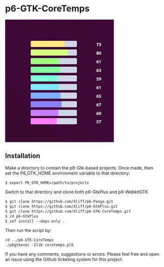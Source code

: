 # p6-GTK-CoreTemps

![Screenshot](grabs/CoreTemps.png?raw=true "CoreTemps Screenshot")

## Installation

Make a directory to contain the p6-Gtk-based projects. Once made, then set the P6_GTK_HOME environment variable to that directory:

```
$ export P6_GTK_HOME=/path/to/projects
```

Switch to that directory and clone both p6-GtkPlus and p6-WebkitGTK

```
$ git clone https://github.com/Xliff/p6-Pango.git
$ git clone https://github.com/Xliff/p6-GtkPlus.git
$ git clone https://github.com/Xliff/p6-GTK-CoreTemps.git
$ cd p6-GtkPlus
$ zef install --deps-only .
```

Then run the script by:

```
cd ../p6-GTK-CoreTemps
./p6gtkexec -Ilib coretemps.pl6
```

If you have any comments, suggestions or errors. Please feel free and open
an issue using the Github ticketing system for this project.
